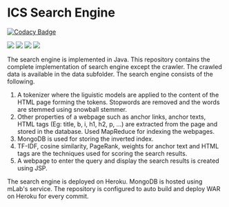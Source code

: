 # ICS Search Engine

[![Codacy Badge](https://api.codacy.com/project/badge/Grade/15fe5642b6f54e0ebd46afff1b7cfa46)](https://www.codacy.com/app/pnvivek999/ICS_Search_Engine?utm_source=github.com&utm_medium=referral&utm_content=vivekpn/ICS_Search_Engine&utm_campaign=badger)

[![][travis img]][travis]
[![][coverage img]][coverage]
[![][sonar img]][sonar]
[![][lines img]][lines]

[travis]:https://travis-ci.org/vivekpn/ICS_Search_Engine/builds
[travis img]:https://api.travis-ci.org/vivekpn/ICS_Search_Engine.png
[coverage]:http://codecov.io/github/vivekpn/ICS_Search_Engine?branch=master
[coverage img]:http://codecov.io/github/vivekpn/ICS_Search_Engine/coverage.svg?branch=master
[sonar]:https://sonarqube.com/dashboard?id=com.project%3Aics-search-engine
[sonar img]:https://sonarqube.com/api/badges/measure?key=com.project:ics-search-engine&metric=sqale_debt_ratio
[lines]:https://sonarqube.com/component_measures/metric/ncloc/list?id=com.project%3Aics-search-engine
[lines img]:https://sonarqube.com/api/badges/measure?key=com.project:ics-search-engine&metric=ncloc

The search engine is implemented in Java. This repository contains the complete implementation of search engine except the crawler. The crawled data is available in the data subfolder. The search engine consists of the following.
1) A tokenizer where the liguistic models are applied to the content of the HTML page forming the tokens. Stopwords are removed and the words are stemmed using snowball stemmer.
2) Other properties of a webpage such as anchor links, anchor texts, HTML tags (Eg: title, b, i, h1, h2, p, ...) are extracted from the page and stored in the database. Used MapReduce for indexing the webpages.
3) MongoDB is used for storing the inverted index.
4) TF-IDF, cosine similarity, PageRank, weights for anchor text and HTML tags are the techniques used for scoring the search results.
5) A webpage to enter the query and display the search results is created using JSP.

The search engine is deployed on Heroku. MongoDB is hosted using mLab's service. The repository is configured to auto build and deploy WAR on Heroku for every commit. 
